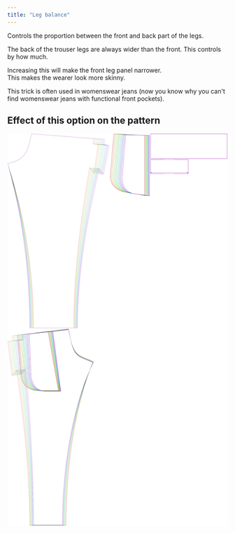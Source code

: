 ```yaml
---
title: "Leg balance"
---
```


Controls the proportion between the front and back part of the legs.

The back of the trouser legs are always wider than the front. This controls by how much.

<Note>

Increasing this will make the front leg panel narrower.\
This makes the wearer look more skinny.

This trick is often used in womenswear jeans
(now you know why you can't find womenswear jeans with functional front pockets).

</Note>

## Effect of this option on the pattern

![This image shows the effect of this option by superimposing several variants that have a different value for this option](paco_legbalance_sample.svg "Effect of this option on the pattern")
